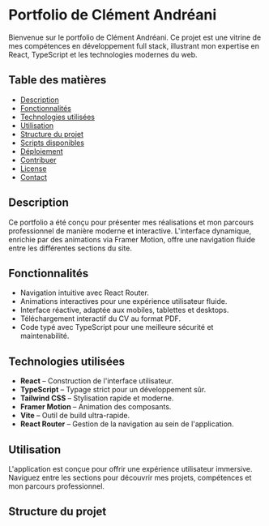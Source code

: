 # Portfolio de Clément Andréani

Bienvenue sur le portfolio de Clément Andréani. Ce projet est une vitrine de mes compétences en développement full stack, illustrant mon expertise en React, TypeScript et les technologies modernes du web.

## Table des matières

- [Description](#description)
- [Fonctionnalités](#fonctionnalités)
- [Technologies utilisées](#technologies-utilisées)
- [Utilisation](#utilisation)
- [Structure du projet](#structure-du-projet)
- [Scripts disponibles](#scripts-disponibles)
- [Déploiement](#déploiement)
- [Contribuer](#contribuer)
- [License](#license)
- [Contact](#contact)

## Description

Ce portfolio a été conçu pour présenter mes réalisations et mon parcours professionnel de manière moderne et interactive. L'interface dynamique, enrichie par des animations via Framer Motion, offre une navigation fluide entre les différentes sections du site.

## Fonctionnalités

- Navigation intuitive avec React Router.
- Animations interactives pour une expérience utilisateur fluide.
- Interface réactive, adaptée aux mobiles, tablettes et desktops.
- Téléchargement interactif du CV au format PDF.
- Code typé avec TypeScript pour une meilleure sécurité et maintenabilité.

## Technologies utilisées

- **React** – Construction de l'interface utilisateur.
- **TypeScript** – Typage strict pour un développement sûr.
- **Tailwind CSS** – Stylisation rapide et moderne.
- **Framer Motion** – Animation des composants.
- **Vite** – Outil de build ultra-rapide.
- **React Router** – Gestion de la navigation au sein de l'application.

## Utilisation

L'application est conçue pour offrir une expérience utilisateur immersive. Naviguez entre les sections pour découvrir mes projets, compétences et mon parcours professionnel.

## Structure du projet


  
